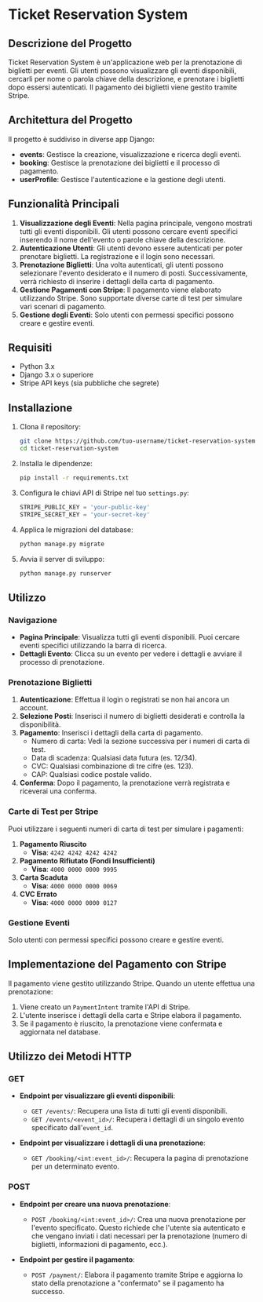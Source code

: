 # Ticket Reservation System

## Descrizione del Progetto
Ticket Reservation System è un'applicazione web per la prenotazione di biglietti per eventi. Gli utenti possono visualizzare gli eventi disponibili, cercarli per nome o parola chiave della descrizione, e prenotare i biglietti dopo essersi autenticati. Il pagamento dei biglietti viene gestito tramite Stripe.

## Architettura del Progetto

Il progetto è suddiviso in diverse app Django:

- **events**: Gestisce la creazione, visualizzazione e ricerca degli eventi.
- **booking**: Gestisce la prenotazione dei biglietti e il processo di pagamento.
- **userProfile**: Gestisce l'autenticazione e la gestione degli utenti.

## Funzionalità Principali
1. **Visualizzazione degli Eventi**: Nella pagina principale, vengono mostrati tutti gli eventi disponibili. Gli utenti possono cercare eventi specifici inserendo il nome dell'evento o parole chiave della descrizione.
2. **Autenticazione Utenti**: Gli utenti devono essere autenticati per poter prenotare biglietti. La registrazione e il login sono necessari.
3. **Prenotazione Biglietti**: Una volta autenticati, gli utenti possono selezionare l'evento desiderato e il numero di posti. Successivamente, verrà richiesto di inserire i dettagli della carta di pagamento.
4. **Gestione Pagamenti con Stripe**: Il pagamento viene elaborato utilizzando Stripe. Sono supportate diverse carte di test per simulare vari scenari di pagamento.
5. **Gestione degli Eventi**: Solo utenti con permessi specifici possono creare e gestire eventi.

## Requisiti
- Python 3.x
- Django 3.x o superiore
- Stripe API keys (sia pubbliche che segrete)

## Installazione
1. Clona il repository:
    ```bash
    git clone https://github.com/tuo-username/ticket-reservation-system.git
    cd ticket-reservation-system
    ```
2. Installa le dipendenze:
    ```bash
    pip install -r requirements.txt
    ```
3. Configura le chiavi API di Stripe nel tuo `settings.py`:
    ```python
    STRIPE_PUBLIC_KEY = 'your-public-key'
    STRIPE_SECRET_KEY = 'your-secret-key'
    ```
4. Applica le migrazioni del database:
    ```bash
    python manage.py migrate
    ```
5. Avvia il server di sviluppo:
    ```bash
    python manage.py runserver
    ```

## Utilizzo
### Navigazione
- **Pagina Principale**: Visualizza tutti gli eventi disponibili. Puoi cercare eventi specifici utilizzando la barra di ricerca.
- **Dettagli Evento**: Clicca su un evento per vedere i dettagli e avviare il processo di prenotazione.

### Prenotazione Biglietti
1. **Autenticazione**: Effettua il login o registrati se non hai ancora un account.
2. **Selezione Posti**: Inserisci il numero di biglietti desiderati e controlla la disponibilità.
3. **Pagamento**: Inserisci i dettagli della carta di pagamento.
   - Numero di carta: Vedi la sezione successiva per i numeri di carta di test.
   - Data di scadenza: Qualsiasi data futura (es. 12/34).
   - CVC: Qualsiasi combinazione di tre cifre (es. 123).
   - CAP: Qualsiasi codice postale valido.
4. **Conferma**: Dopo il pagamento, la prenotazione verrà registrata e riceverai una conferma.

### Carte di Test per Stripe
Puoi utilizzare i seguenti numeri di carta di test per simulare i pagamenti:

1. **Pagamento Riuscito**
   - **Visa**: `4242 4242 4242 4242`
2. **Pagamento Rifiutato (Fondi Insufficienti)**
   - **Visa**: `4000 0000 0000 9995`
3. **Carta Scaduta**
   - **Visa**: `4000 0000 0000 0069`
4. **CVC Errato**
   - **Visa**: `4000 0000 0000 0127`

### Gestione Eventi
Solo utenti con permessi specifici possono creare e gestire eventi.

## Implementazione del Pagamento con Stripe
Il pagamento viene gestito utilizzando Stripe. Quando un utente effettua una prenotazione:
1. Viene creato un `PaymentIntent` tramite l'API di Stripe.
2. L'utente inserisce i dettagli della carta e Stripe elabora il pagamento.
3. Se il pagamento è riuscito, la prenotazione viene confermata e aggiornata nel database.
## Utilizzo dei Metodi HTTP

### GET

- **Endpoint per visualizzare gli eventi disponibili**:
    - `GET /events/`: Recupera una lista di tutti gli eventi disponibili.
    - `GET /events/<event_id>/`: Recupera i dettagli di un singolo evento specificato dall'`event_id`.

- **Endpoint per visualizzare i dettagli di una prenotazione**:
    - `GET /booking/<int:event_id>/`: Recupera la pagina di prenotazione per un determinato evento.

### POST

- **Endpoint per creare una nuova prenotazione**:
    - `POST /booking/<int:event_id>/`: Crea una nuova prenotazione per l'evento specificato. Questo richiede che l'utente sia autenticato e che vengano inviati i dati necessari per la prenotazione (numero di biglietti, informazioni di pagamento, ecc.).

- **Endpoint per gestire il pagamento**:
    - `POST /payment/`: Elabora il pagamento tramite Stripe e aggiorna lo stato della prenotazione a "confermato" se il pagamento ha successo.


